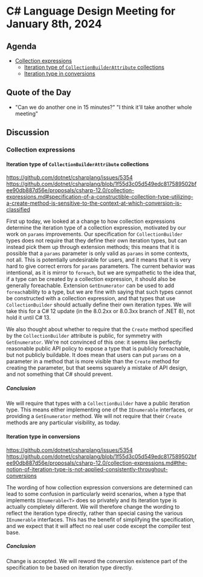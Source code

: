 # C# Language Design Meeting for January 8th, 2024

## Agenda

- [Collection expressions](#collection-expressions)
    - [Iteration type of `CollectionBuilderAttribute` collections](#iteration-type-of-collectionbuilderattribute-collections)
    - [Iteration type in conversions](#iteration-type-in-conversions)

## Quote of the Day

- "Can we do another one in 15 minutes?" "I think it'll take another whole meeting"

## Discussion

### Collection expressions

#### Iteration type of `CollectionBuilderAttribute` collections

https://github.com/dotnet/csharplang/issues/5354  
https://github.com/dotnet/csharplang/blob/1f55d3c05d549edc817589502bfee90db887d56e/proposals/csharp-12.0/collection-expressions.md#specification-of-a-constructible-collection-type-utilizing-a-create-method-is-sensitive-to-the-context-at-which-conversion-is-classified

First up today, we looked at a change to how collection expressions determine the iteration type of a collection expression, motivated by our work on `params` improvements.
Our specification for `CollectionBuilder` types does not require that they define their own iteration types, but can instead pick them up through extension methods; this means
that it is possible that a `params` parameter is only valid as `params` in some contexts, not all. This is potentially undesirable for users, and it means that it is very hard
to give correct errors for `params` parameters. The current behavior was intentional, as it is mirror to `foreach`, but we are sympathetic to the idea that, if a type can be
created by a collection expression, it should also be generally foreachable. Extension `GetEnumerator` can be used to add `foreach`ability to a type, but we are fine with saying
that such types cannot be constructed with a collection expression, and that types that use `CollectionBuilder` should actually define their own iteration types. We will take this
for a C# 12 update (in the 8.0.2xx or 8.0.3xx branch of .NET 8), not hold it until C# 13.

We also thought about whether to require that the `Create` method specified by the `CollectionBuilder` attribute is public, for symmetry with `GetEnumerator`. We're not convinced
of this one: it seems like perfectly reasonable public API policy to expose a type that is publicly foreachable, but not publicly buildable. It does mean that users can put `params`
on a parameter in a method that is more visible than the `Create` method for creating the parameter, but that seems squarely a mistake of API design, and not something that C#
should prevent.

##### Conclusion

We will require that types with a `CollectionBuilder` have a public iteration type. This means either implementing one of the `IEnumerable` interfaces, or providing a `GetEnumerator`
method. We will not require that their `Create` methods are any particular visibility, as today.

#### Iteration type in conversions

https://github.com/dotnet/csharplang/issues/5354  
https://github.com/dotnet/csharplang/blob/1f55d3c05d549edc817589502bfee90db887d56e/proposals/csharp-12.0/collection-expressions.md#the-notion-of-iteration-type-is-not-applied-consistently-throughout-conversions

The wording of how collection expression conversions are determined can lead to some confusion in particularly weird scenarios, when a type that implements `IEnumerable<T>` does so
privately and its iteration type is actually completely different. We will therefore change the wording to reflect the iteration type directly, rather than special casing the various
`IEnumerable` interfaces. This has the benefit of simplifying the specification, and we expect that it will affect no real user code except the compiler test base.

##### Conclusion

Change is accepted. We will reword the conversion existence part of the specification to be based on iteration type directly.
